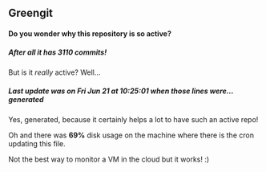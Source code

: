 ## Greengit

#### Do you wonder why this repository is so active?

##### After all it has 3110 commits!

But is it *really* active? Well...

##### Last update was on Fri Jun 21 at 10:25:01 when those lines were... generated

Yes, generated, because it certainly helps a lot to have such an active repo!

Oh and there was **69%** disk usage on the machine
where there is the cron updating this file.

Not the best way to monitor a VM in the cloud but it works! :)
